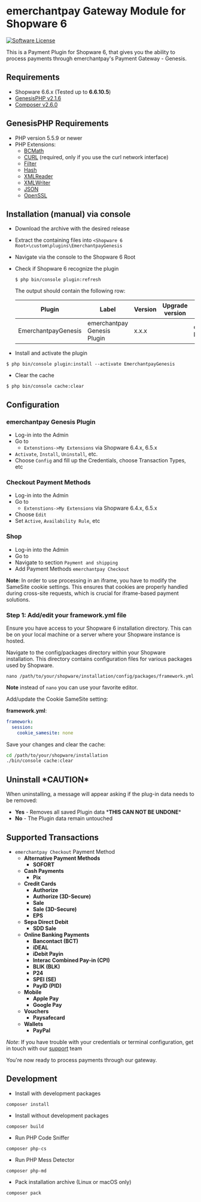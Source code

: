 emerchantpay Gateway Module for Shopware 6
=============================

[![Software License](https://img.shields.io/badge/license-GPL-green.svg?style=flat)](LICENSE)

This is a Payment Plugin for Shopware 6, that gives you the ability to process payments through emerchantpay's Payment Gateway - Genesis.

Requirements
------------

* Shopware 6.6.x (Tested up to __6.6.10.5__)
* [GenesisPHP v2.1.6](https://github.com/GenesisGateway/genesis_php/releases/tag/2.1.6)
* [Composer v2.6.0](https://github.com/composer/composer/releases/tag/2.6.0)

GenesisPHP Requirements
------------

* PHP version 5.5.9 or newer
* PHP Extensions:
    * [BCMath](https://php.net/bcmath)
    * [CURL](https://php.net/curl) (required, only if you use the curl network interface)
    * [Filter](https://php.net/filter)
    * [Hash](https://php.net/hash)
    * [XMLReader](https://php.net/xmlreader)
    * [XMLWriter](https://php.net/xmlwriter)
    * [JSON](https://www.php.net/manual/en/book.json)
    * [OpenSSL](https://www.php.net/manual/en/book.openssl.php)

Installation (manual) via console
---------------------
* Download the archive with the desired release
* Extract the containing files into `<Shopware 6 Root>\custom\plugins\EmerchantpayGenesis`
* Navigate via the console to the Shopware 6 Root
* Check if Shopware 6 recognize the plugin

  ```$ php bin/console plugin:refresh```

  The output should contain the following row:

  | Plugin | Label | Version | Upgrade version | Author | Installed | Active | Upgradeable |
  | --- | --- | --- | --- | --- | --- | --- | --- |
  | EmerchantpayGenesis | emerchantpay Genesis Plugin | x.x.x |  | emerchantpay Ltd | No | No | No |

* Install and activate the plugin

```$ php bin/console plugin:install --activate EmerchantpayGenesis```

* Clear the cache

```$ php bin/console cache:clear```

Configuration
---------------------
### emerchantpay Genesis Plugin
* Log-in into the Admin
* Go to
  * `Extenstions->My Extensions` via Shopware 6.4.x, 6.5.x
* `Activate`, `Install`, `Uninstall`, etc.
* Choose `Config` and fill up the Credentials, choose Transaction Types, etc

### Checkout Payment Methods
* Log-in into the Admin
* Go to
  * `Extenstions->My Extensions` via Shopware 6.4.x, 6.5.x
* Choose `Edit`
* Set `Active`, `Availability Rule`, etc

### Shop
* Log-in into the Admin
* Go to <Your Shop>
* Navigate to section `Payment and shipping`
* Add Payment Methods `emerchantpay Checkout`

**Note**: In order to use processing in an iframe, you have to modify the SameSite cookie settings. This ensures that cookies are properly handled during cross-site requests, which is crucial for iframe-based payment solutions.

### Step 1: Add/edit your framework.yml file
Ensure you have access to your Shopware 6 installation directory. This can be on your local machine or a server where your Shopware instance is hosted.

Navigate to the config/packages directory within your Shopware installation. This directory contains configuration files for various packages used by Shopware.

```shell
nano /path/to/your/shopware/installation/config/packages/framework.yml
```
**Note** instead of `nano` you can use your favorite editor.

Add/update the Cookie SameSite setting:

**framework.yml**:
```yaml
framework:
  session:
    cookie_samesite: none
```

Save your changes and clear the cache:
```sh
cd /path/to/your/shopware/installation
./bin/console cache:clear
```

Uninstall \*CAUTION\*
---------------------
When uninstalling, a message will appear asking if the plug-in data needs to be removed:
* **Yes** - Removes all saved Plugin data \***THIS CAN NOT BE UNDONE**\*
* **No** - The Plugin data remain untouched

Supported Transactions
---------------------
* ```emerchantpay Checkout``` Payment Method
  * __Alternative Payment Methods__
    * __SOFORT__
  * __Cash Payments__
    * __Pix__
  * __Credit Cards__
    * __Authorize__
    * __Authorize (3D-Secure)__
    * __Sale__
    * __Sale (3D-Secure)__
    * __EPS__
  * __Sepa Direct Debit__
    * __SDD Sale__
  * __Online Banking Payments__
    * __Bancontact (BCT)__
    * __iDEAL__
    * __iDebit Payin__
    * __Interac Combined Pay-in (CPI)__
    * __BLIK (BLK)__
    * __P24__
    * __SPEI (SE)__
    * __PayID (PID)__
  * __Mobile__
    * __Apple Pay__
    * __Google Pay__
  * __Vouchers__
    * __Paysafecard__
  * __Wallets__
    * __PayPal__ 

_Note_: If you have trouble with your credentials or terminal configuration, get in touch with our [support] team

You're now ready to process payments through our gateway.

Development
------------
* Install with development packages
```shell
composer install
```
* Install without development packages
```shell
composer build
```
* Run PHP Code Sniffer
```shell
composer php-cs
```
* Run PHP Mess Detector
```shell
composer php-md
```
* Pack installation archive (Linux or macOS only)
```shell
composer pack
```

[support]: mailto:tech-support@emerchantpay.com
